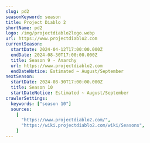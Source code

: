 ```yaml
---
slug: pd2
seasonKeyword: season
title: Project Diablo 2
shortName: pd2
logo: /img/projectdiablo2logo.webp
url: https://www.projectdiablo2.com
currentSeason:
  startDate: 2024-04-12T17:00:00.000Z
  endDate: 2024-08-30T17:00:00.000Z
  title: Season 9 - Anarchy
  url: https://www.projectdiablo2.com
  endDateNotice: Estimated ~ August/September
nextSeason:
  startDate: 2024-08-30T17:00:00.000Z
  title: Season 10
  startDateNotice: Estimated ~ August/September
crawlerSettings:
  keywords: ["season 10"]
  sources:
    [
      "https://www.projectdiablo2.com/",
      "https://wiki.projectdiablo2.com/wiki/Seasons",
    ]
---
```

